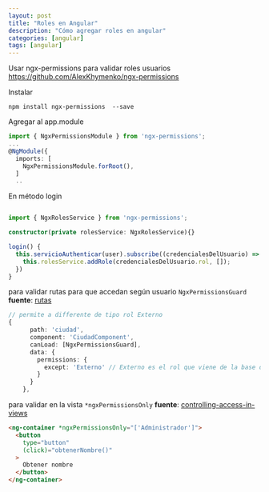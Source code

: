 ```yaml
---
layout: post
title: "Roles en Angular"
description: "Cómo agregar roles en angular"
categories: [angular]
tags: [angular]
---
```

Usar ngx-permissions para validar roles usuarios
https://github.com/AlexKhymenko/ngx-permissions

Instalar
```console
npm install ngx-permissions  --save
```

Agregar al app.module

```typescript
import { NgxPermissionsModule } from 'ngx-permissions';
...
@NgModule({
  imports: [
    NgxPermissionsModule.forRoot(),
  ]
  ..
```

En método login
```typescript

import { NgxRolesService } from 'ngx-permissions';

constructor(private rolesService: NgxRolesService){}

login() {
  this.servicioAuthenticar(user).subscribe((credencialesDelUsuario) => {
    this.rolesService.addRole(credencialesDelUsuario.rol, []);
  })
}
```

para validar rutas para que accedan según usuario ```NgxPermissionsGuard```
**fuente**: [rutas](https://github.com/AlexKhymenko/ngx-permissions#usage-with-routes)
```typescript
// permite a differente de tipo rol Externo
{
      path: 'ciudad',
      component: 'CiudadComponent',
      canLoad: [NgxPermissionsGuard],
      data: {
        permissions: {
          except: 'Externo' // Externo es el rol que viene de la base de datos
        }
      }
    },
```

para validar en la vista ```*ngxPermissionsOnly```
**fuente**: [controlling-access-in-views](https://github.com/AlexKhymenko/ngx-permissions#controlling-access-in-views)
```html
<ng-container *ngxPermissionsOnly="['Administrador']">
  <button
    type="button"
    (click)="obtenerNombre()"
  >
    Obtener nombre
  </button>
</ng-container>
```